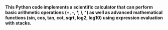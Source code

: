 #### This Python code implements a scientific calculator that can perform basic arithmetic operations (+, -, *, /, ^) as well as advanced mathematical functions (sin, cos, tan, cot, sqrt, log2, log10) using expression evaluation with stacks.
